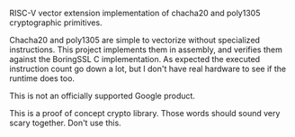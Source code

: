 RISC-V vector extension implementation of chacha20 and poly1305
cryptographic primitives.

Chacha20 and poly1305 are simple to vectorize without specialized
instructions. This project implements them in assembly, and verifies them
against the BoringSSL C implementation. As expected the executed instruction
count go down a lot, but I don't have real hardware to see if the runtime does
too.

This is not an officially supported Google product.

This is a proof of concept crypto library. Those words should sound very scary
together. Don't use this.
